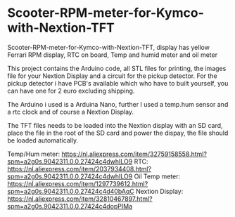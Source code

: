 # Scooter-RPM-meter-for-Kymco-with-Nextion-TFT
Scooter-RPM-meter-for-Kymco-with-Nextion-TFT, display has yellow Ferrari RPM display, RTC on board, Temp and humid meter and oil meter

This project contains the Arduino code, all STL files for printing, the images file for your Nextion Display and a circuit for the pickup detector.
For the pickup detector i have PCB's available which who have to built yourself, you can have one for 2 euro excluding shipping.

The Arduino i used is a Arduina Nano, further I used a temp.hum sensor and a rtc clock and of course a Nextion Display.

The TFT files needs to be loaded into the Nextion display with an SD card, place the file in the root of the SD card and power the dispay, the file should be loaded automatically.

Temp/Hum meter:  https://nl.aliexpress.com/item/32759158558.html?spm=a2g0s.9042311.0.0.27424c4dwhILO9
RTC: https://nl.aliexpress.com/item/2037934408.html?spm=a2g0s.9042311.0.0.27424c4dwhILO9
Oil Temp meter: https://nl.aliexpress.com/item/1297739612.html?spm=a2g0s.9042311.0.0.27424c4d40bAqC
Nextion Display:  https://nl.aliexpress.com/item/32810467897.html?spm=a2g0s.9042311.0.0.27424c4dopPIMa





